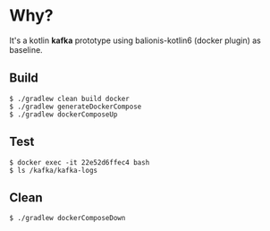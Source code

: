 # Why?
It's a kotlin __kafka__ prototype using balionis-kotlin6 (docker plugin) as baseline.

## Build

```
$ ./gradlew clean build docker
$ ./gradlew generateDockerCompose
$ ./gradlew dockerComposeUp
```

## Test

```
$ docker exec -it 22e52d6ffec4 bash
$ ls /kafka/kafka-logs
```

## Clean

```
$ ./gradlew dockerComposeDown
```